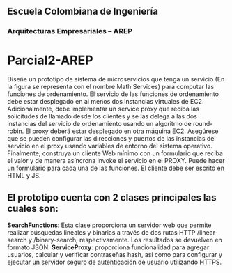 ## Escuela Colombiana de Ingeniería
### Arquitecturas Empresariales – AREP
# Parcial2-AREP

Diseñe un prototipo de sistema de microservicios que tenga un servicio (En la figura se representa con el nombre Math Services) para computar las funciones de ordenamiento.  El servicio de las funciones de ordenamiento debe estar desplegado en al menos dos instancias virtuales de EC2. Adicionalmente, debe implementar un service proxy que reciba las solicitudes de llamado desde los clientes  y se las delega a las dos instancias del servicio de ordenamiento usando un algoritmo de round-robin. El proxy deberá estar desplegado en otra máquina EC2. Asegúrese que se pueden configurar las direcciones y puertos de las instancias del servicio en el proxy usando variables de entorno del sistema operativo.  Finalmente, construya un cliente Web mínimo con un formulario que reciba el valor y de manera asíncrona invoke el servicio en el PROXY. Puede hacer un formulario para cada una de las funciones. El cliente debe ser escrito en HTML y JS.

 ## El prototipo cuenta con 2 clases principales las cuales son:

  **SearchFunctions**: Esta clase proporciona un servidor web que permite realizar búsquedas lineales y binarias a través de dos rutas HTTP /linear-search y /binary-search, respectivamente. Los resultados se devuelven en formato JSON.
  **ServiceProxy**: proporciona funcionalidad para agregar usuarios, calcular y verificar contraseñas hash, así como para configurar y ejecutar un servidor seguro de autenticación de usuario utilizando HTTPS.

